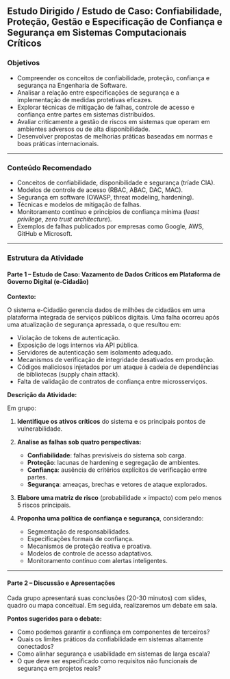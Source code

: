
## Estudo Dirigido / Estudo de Caso: Confiabilidade, Proteção, Gestão e Especificação de Confiança e Segurança em Sistemas Computacionais Críticos

### Objetivos

- Compreender os conceitos de confiabilidade, proteção, confiança e segurança na Engenharia de Software.
- Analisar a relação entre especificações de segurança e a implementação de medidas protetivas eficazes.
- Explorar técnicas de mitigação de falhas, controle de acesso e confiança entre partes em sistemas distribuídos.
- Avaliar criticamente a gestão de riscos em sistemas que operam em ambientes adversos ou de alta disponibilidade.
- Desenvolver propostas de melhorias práticas baseadas em normas e boas práticas internacionais.

---

### Conteúdo Recomendado

- Conceitos de confiabilidade, disponibilidade e segurança (tríade CIA).
- Modelos de controle de acesso (RBAC, ABAC, DAC, MAC).
- Segurança em software (OWASP, threat modeling, hardening).
- Técnicas e modelos de mitigação de falhas.
- Monitoramento contínuo e princípios de confiança mínima (*least privilege*, *zero trust architecture*).
- Exemplos de falhas publicados por empresas como Google, AWS, GitHub e Microsoft.

---

### Estrutura da Atividade

#### Parte 1 – Estudo de Caso: Vazamento de Dados Críticos em Plataforma de Governo Digital (e-Cidadão)

**Contexto:**

O sistema e-Cidadão gerencia dados de milhões de cidadãos em uma plataforma integrada de serviços públicos digitais. Uma falha ocorreu após uma atualização de segurança apressada, o que resultou em:

- Violação de tokens de autenticação.
- Exposição de logs internos via API pública.
- Servidores de autenticação sem isolamento adequado.
- Mecanismos de verificação de integridade desativados em produção.
- Códigos maliciosos injetados por um ataque à cadeia de dependências de bibliotecas (supply chain attack).
- Falta de validação de contratos de confiança entre microsserviços.

**Descrição da Atividade:**

Em grupo:

1. **Identifique os ativos críticos** do sistema e os principais pontos de vulnerabilidade.

2. **Analise as falhas sob quatro perspectivas:**
   - **Confiabilidade**: falhas previsíveis do sistema sob carga.
   - **Proteção**: lacunas de hardening e segregação de ambientes.
   - **Confiança**: ausência de critérios explícitos de verificação entre partes.
   - **Segurança**: ameaças, brechas e vetores de ataque explorados.

3. **Elabore uma matriz de risco** (probabilidade × impacto) com pelo menos 5 riscos principais.

4. **Proponha uma política de confiança e segurança**, considerando:
   - Segmentação de responsabilidades.
   - Especificações formais de confiança.
   - Mecanismos de proteção reativa e proativa.
   - Modelos de controle de acesso adaptativos.
   - Monitoramento contínuo com alertas inteligentes.

---

#### Parte 2 – Discussão e Apresentações

Cada grupo apresentará suas conclusões (20-30 minutos) com slides, quadro ou mapa conceitual. Em seguida, realizaremos um debate em sala.

**Pontos sugeridos para o debate:**

- Como podemos garantir a confiança em componentes de terceiros?
- Quais os limites práticos da confiabilidade em sistemas altamente conectados?
- Como alinhar segurança e usabilidade em sistemas de larga escala?
- O que deve ser especificado como requisitos não funcionais de segurança em projetos reais?
